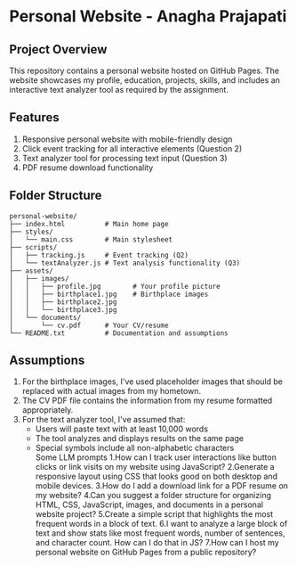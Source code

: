 
# Personal Website - Anagha Prajapati

## Project Overview
This repository contains a personal website hosted on GitHub Pages. The website showcases my profile, education, projects, skills, and includes an interactive text analyzer tool as required by the assignment.

## Features
1. Responsive personal website with mobile-friendly design  
2. Click event tracking for all interactive elements (Question 2)  
3. Text analyzer tool for processing text input (Question 3)  
4. PDF resume download functionality  

## Folder Structure
```
personal-website/
├── index.html          # Main home page
├── styles/
│   └── main.css        # Main stylesheet
├── scripts/
│   ├── tracking.js     # Event tracking (Q2)
│   └── textAnalyzer.js # Text analysis functionality (Q3)
├── assets/
│   ├── images/
│   │   ├── profile.jpg        # Your profile picture
│   │   ├── birthplace1.jpg    # Birthplace images
│   │   ├── birthplace2.jpg
│   │   └── birthplace3.jpg
│   └── documents/
│       └── cv.pdf      # Your CV/resume
└── README.txt          # Documentation and assumptions
```

## Assumptions
1. For the birthplace images, I've used placeholder images that should be replaced with actual images from my hometown.  
2. The CV PDF file contains the information from my resume formatted appropriately.  
3. For the text analyzer tool, I've assumed that:  
   - Users will paste text with at least 10,000 words  
   - The tool analyzes and displays results on the same page  
   - Special symbols include all non-alphabetic characters  
Some LLM prompts 
1.How can I track user interactions like button clicks or link visits on my website using JavaScript?
2.Generate a responsive layout using CSS that looks good on both desktop and mobile devices.
3.How do I add a download link for a PDF resume on my website?
4.Can you suggest a folder structure for organizing HTML, CSS, JavaScript, images, and documents in a personal website project?
5.Create a simple script that highlights the most frequent words in a block of text.
6.I want to analyze a large block of text and show stats like most frequent words, number of sentences, and character count. How can I do that in JS?
7.How can I host my personal website on GitHub Pages from a public repository?
